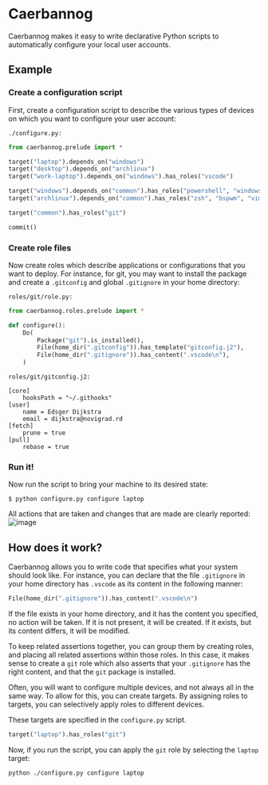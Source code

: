 # Caerbannog

Caerbannog makes it easy to write declarative Python scripts to automatically
configure your local user accounts.

## Example

### Create a configuration script

First, create a configuration script to describe the various types of devices
on which you want to configure your user account:

`./configure.py:`
```py
from caerbannog.prelude import *

target("laptop").depends_on("windows")
target("desktop").depends_on("archlinux")
target("work-laptop").depends_on("windows").has_roles("vscode")

target("windows").depends_on("common").has_roles("powershell", "windows-terminal")
target("archlinux").depends_on("common").has_roles("zsh", "bspwm", "vim")

target("common").has_roles("git")

commit()
```

### Create role files

Now create roles which describe applications or configurations that you want to
deploy. For instance, for git, you may want to install the package and create
a `.gitconfig` and global `.gitignore` in your home directory:

`roles/git/role.py:`
```py
from caerbannog.roles.prelude import *

def configure():
    Do(
        Package("git").is_installed(),
        File(home_dir(".gitconfig")).has_template("gitconfig.j2"),
        File(home_dir(".gitignore")).has_content(".vscode\n"),
    )
```

`roles/git/gitconfig.j2:`
```
[core]
	hooksPath = "~/.githooks"
[user]
	name = Edsger Dijkstra
	email = dijkstra@novigrad.rd
[fetch]
	prune = true
[pull]
	rebase = true
```

### Run it!

Now run the script to bring your machine to its desired state:

```
$ python configure.py configure laptop
```

All actions that are taken and changes that are made are clearly reported:
![image](https://github.com/geluk/caerbannog/assets/1516985/d03f5428-b350-49af-829c-7a3696a43000)



## How does it work?

Caerbannog allows you to write code that specifies what your system should look
like. For instance, you can declare that the file `.gitignore` in your home
directory has `.vscode` as its content in the following manner:

```py
File(home_dir(".gitignore")).has_content(".vscode\n")
```

If the file exists in your home directory, and it has the content you specified,
no action will be taken. If it is not present, it will be created. If it exists,
but its content differs, it will be modified.

To keep related assertions together, you can group them by creating roles, and
placing all related assertions within those roles. In this case, it makes sense
to create a `git` role which also asserts that your `.gitignore` has the right
content, and that the `git` package is installed.

Often, you will want to configure multiple devices, and not always all in the
same way. To allow for this, you can create targets. By assigning roles to
targets, you can selectively apply roles to different devices.

These targets are specified in the `configure.py` script.
```py
target("laptop").has_roles("git")
```

Now, if you run the script, you can apply the `git` role by selecting the
`laptop` target:

```
python ./configure.py configure laptop
```
